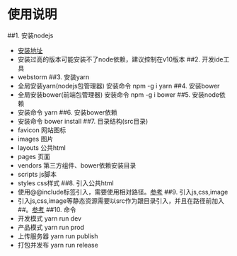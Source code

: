 # 使用说明

##1. 安装nodejs
* [安装地址](https://nodejs.org/dist/v10.16.0/node-v10.16.0-x64.msi) 
* 安装过高的版本可能安装不了node依赖，建议控制在v10版本
##2. 开发ide工具
* webstorm
##3. 安装yarn
* 全局安装yarn(nodejs包管理器) 安装命令 npm -g i yarn
##4. 安装bower
* 全局安装bower(前端包管理器)   安装命令 npm -g i bower
##5. 安装node依赖
* 安装命令 yarn
##6. 安装bower依赖
* 安装命令 bower install
##7. 目录结构(src目录)
* favicon  网站图标
* images 图片
* layouts 公共html
* pages 页面
* vendors 第三方组件、bower依赖安装目录
* scripts js脚本
* styles  css样式
##8. 引入公共html
* 使用@@include标签引入，需要使用相对路径。[参考](src/pages/home.html)
##9. 引入js,css,image
* 引入js,css,image等静态资源需要以src作为跟目录引入，并且在路径前加入##。[参考](src/pages/home.html)
##10. 命令
* 开发模式 yarn run dev
* 产品模式 yarn run prod
* 上传服务器 yarn run publish
* 打包并发布 yarn run release

